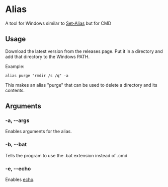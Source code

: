 # Alias
A tool for Windows similar to [Set-Alias](https://docs.microsoft.com/en-us/powershell/module/microsoft.powershell.utility/set-alias) but for CMD

## Usage
Download the latest version from the releases page. 
Put it in a directory and add that directory to the Windows PATH.

Example:
```
alias purge "rmdir /s /q" -a
```
This makes an alias "purge" that can be used to delete a directory and its contents.

## Arguments
### -a, --args
Enables arguments for the alias.

### -b, --bat
Tells the program to use the .bat extension instead of .cmd

### -e, --echo
Enables [echo](https://docs.microsoft.com/en-us/windows-server/administration/windows-commands/echo).
